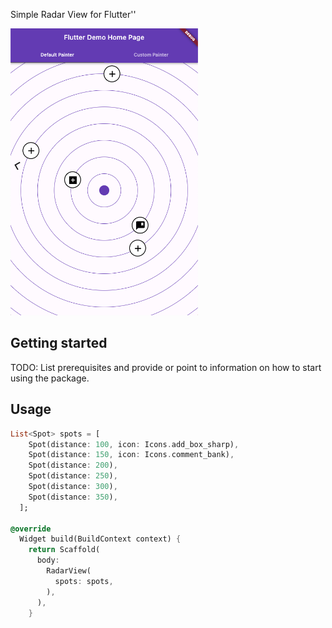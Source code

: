 Simple Radar View for Flutter''

<img src="assets/Screenshot1.png" alt="Screenshot" width="300px" >

## Getting started

TODO: List prerequisites and provide or point to information on how to
start using the package.

## Usage

```dart
List<Spot> spots = [
    Spot(distance: 100, icon: Icons.add_box_sharp),
    Spot(distance: 150, icon: Icons.comment_bank),
    Spot(distance: 200),
    Spot(distance: 250),
    Spot(distance: 300),
    Spot(distance: 350),
  ];

@override
  Widget build(BuildContext context) {
    return Scaffold(
      body:
        RadarView(
          spots: spots,
        ),
      ),
    }
```
